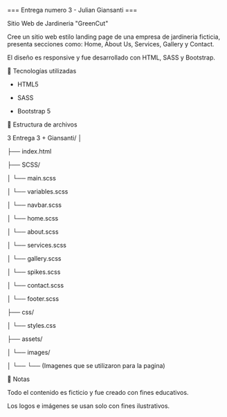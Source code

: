=== Entrega numero 3 - Julian Giansanti ===

Sitio Web de Jardineria "GreenCut"

Cree un sitio web estilo landing page de una empresa de jardineria ficticia, presenta secciones como: Home, About Us, Services, Gallery y Contact.

El diseño es responsive y fue desarrollado con HTML, SASS y Bootstrap.

🚀 Tecnologías utilizadas

-   HTML5

-   SASS

-   Bootstrap 5

📂 Estructura de archivos

3 Entrega 3 + Giansanti/
│

├── index.html

├── SCSS/

│ └── main.scss

│ └── variables.scss

│ └── navbar.scss

│ └── home.scss

│ └── about.scss

│ └── services.scss

│ └── gallery.scss

│ └── spikes.scss

│ └── contact.scss

│ └── footer.scss

├── css/

│ └── styles.css

├── assets/

│ └── images/

│ └── └── (Imagenes que se utilizaron para la pagina)

📌 Notas

Todo el contenido es ficticio y fue creado con fines educativos.

Los logos e imágenes se usan solo con fines ilustrativos.
